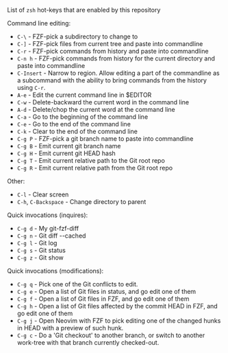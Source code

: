 List of `zsh` hot-keys that are enabled by this repository

Command line editing:

* `C-\` - FZF-pick a subdirectory to change to
* `C-]` - FZF-pick files from current tree and paste into commandline
* `C-r` - FZF-pick commands from history and paste into commandline
* `C-n h` - FZF-pick commands from history for the current directory and paste into commandline
* `C-Insert` - Narrow to region. Allow editing a part of the commandline as a subcommand
               with the ability to bring commands from the history using `C-r`.
* `A-e` - Edit the current command line in $EDITOR
* `C-w` - Delete-backward the current word in the command line
* `A-d` - Delete/chop the current word at the command line
* `C-a` - Go to the beginning of the command line
* `C-e` - Go to the end of the command line
* `C-k` - Clear to the end of the command line
* `C-g P` - FZF-pick a git branch name to paste into commandline
* `C-g B` - Emit current git branch name
* `C-g H` - Emit current git HEAD hash
* `C-g T` - Emit current relative path to the Git root repo
* `C-g R` - Emit current relative path from the Git root repo

Other:

* `C-l` - Clear screen
* `C-h`, `C-Backspace` - Change directory to parent

Quick invocations (inquires):

* `C-g d` - My git-fzf-diff
* `C-g n` - Git diff --cached
* `C-g l` - Git log
* `C-g s` - Git status
* `C-g z` - Git show

Quick invocations (modifications):

* `C-g q` - Pick one of the Git conflicts to edit.
* `C-g e` - Open a list of Git files in status, and go edit one of them
* `C-g f` - Open a list of Git files in FZF, and go edit one of them
* `C-g h` - Open a list of Git files affected by the commit HEAD in FZF, and go edit one of them
* `C-g j` - Open Neovim with FZF to pick editing one of the changed hunks in HEAD with a preview of such hunk.
* `C-g c` - Do a 'Git checkout' to another branch, or switch to another work-tree with that branch currently checked-out.

